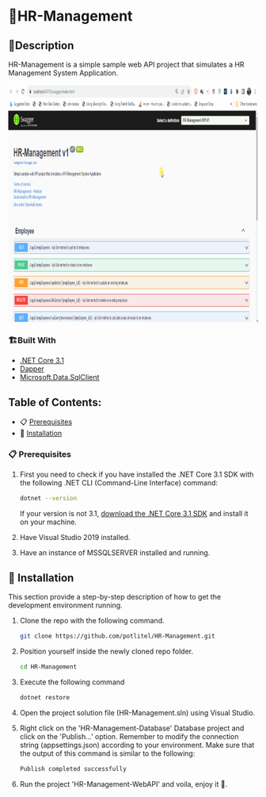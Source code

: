 # 👥HR-Management

## 📖Description

HR-Management is a simple sample web API project that simulates a HR Management System Application.

<img src="images/Resume.gif" alt="Logo" width="840" height="480">

### 🏗️Built With

- [.NET Core 3.1](https://dotnet.microsoft.com/en-us/download/dotnet/3.1)
- [Dapper](https://www.nuget.org/packages/Dapper/)
- [Microsoft.Data.SqlClient](https://www.nuget.org/packages/Microsoft.Data.SqlClient/5.1.1)

## Table of Contents:

- 📋 [Prerequisites](#Prerequisites)
- 🚀 [Installation](#installation)

### 📋 Prerequisites

1. First you need to check if you have installed the .NET Core 3.1 SDK with the following .NET CLI (Command-Line Interface) command:

   ```sh
   dotnet --version
   ```

   If your version is not 3.1, [download the .NET Core 3.1 SDK](https://dotnet.microsoft.com/en-us/download/dotnet/3.1) and install it on your machine.

2. Have Visual Studio 2019 installed.

3. Have an instance of MSSQLSERVER installed and running.

## 🚀 Installation

This section provide a step-by-step description of how to get the development environment running.

1. Clone the repo with the following command.
   ```sh
   git clone https://github.com/potlitel/HR-Management.git
   ```
2. Position yourself inside the newly cloned repo folder.
   ```sh
   cd HR-Management
   ```
3. Execute the following command
   ```sh
   dotnet restore
   ```
4. Open the project solution file (HR-Management.sln) using Visual Studio.

5. Right click on the 'HR-Management-Database' Database project and click on the 'Publish...' option. Remember to modify the connection string (appsettings.json) according to your environment. Make sure that the output of this command is similar to the following:

   ```sh
   Publish completed successfully
   ```

6. Run the project 'HR-Management-WebAPI' and voila, enjoy it 🤩.



